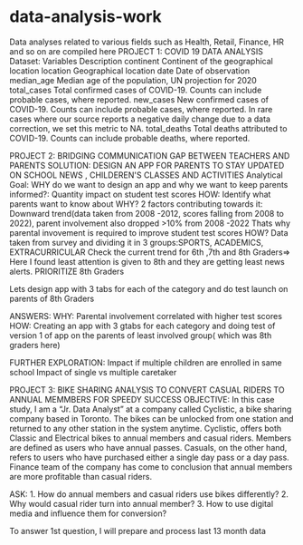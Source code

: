 # data-analysis-work
Data analyses related to various fields such as Health, Retail, Finance, HR and so on are compiled here
PROJECT 1: COVID 19 DATA ANALYSIS
Dataset:
Variables Description
continent	Continent of the geographical location
location	Geographical location
date	Date of observation
median_age	Median age of the population, UN projection for 2020
total_cases	Total confirmed cases of COVID-19. Counts can include probable cases, where reported.
new_cases 	New confirmed cases of COVID-19. Counts can include probable cases, where reported. In rare cases where our source reports a negative daily change due to a data correction, we set this metric to NA.
total_deaths	Total deaths attributed to COVID-19. Counts can include probable deaths, where reported.


PROJECT 2: BRIDGING COMMUNICATION GAP BETWEEN TEACHERS AND PARENTS
  SOLUTION: DESIGN AN APP FOR PARENTS TO STAY UPDATED ON SCHOOL NEWS , CHILDEREN'S CLASSES AND ACTIVITIES
  Analytical Goal: 
    WHY do we want to design an app and why we want to keep parents informed?: Quantity impact on student test scores
    HOW: Identify what parents want to know about
    WHY? 2 factors contributing towards it: Downward trend(data taken from 2008 -2012, scores falling from 2008 to 2022), parent involvement also dropped >10% from 2008      -2022
    Thats why parental invovement is required to improve student test scores
    HOW? Data taken from survey and dividing it in 3 groups:SPORTS, ACADEMICS, EXTRACURRICULAR
    Check the current trend for 6th ,7th and 8th Graders=> Here I found least attention is given to 8th and they are getting least news alerts.
    PRIORITIZE 8th Graders
  
 Lets design app with 3 tabs for each of the category and do test launch on parents of 8th Graders
 
 ANSWERS:
    WHY: Parental involvement correlated with higher test scores
    HOW: Creating an app with 3 gtabs for each category and doing test of version 1 of app on the parents of least involved group( which was 8th graders here)
    
 FURTHER EXPLORATION:
    Impact if multiple children are enrolled in same school
    Impact of single vs multiple caretaker

PROJECT 3: BIKE SHARING ANALYSIS TO CONVERT CASUAL RIDERS TO ANNUAL MEMMBERS FOR SPEEDY SUCCESS
  OBJECTIVE: In this case study, I am a “Jr. Data Analyst” at a company called Cyclistic, a bike sharing company based in Toronto. The bikes can be unlocked from one station and returned to any other station in the system anytime. Cyclistic, offers both Classic and Electrical bikes to annual members and casual riders. Members are defined as users who have annual passes. Casuals, on the other hand, refers to users who have purchased either a single day pass or a day pass.
Finance team of the company has come to conclusion that annual members are more profitable than casual riders.

  ASK: 1. How do annual members and casual riders use bikes differently?
       2. Why would casual rider turn into annual member?
       3. How to use digital media and influence them for conversion?
  
  To answer 1st question, I will prepare and process last 13 month data
  
